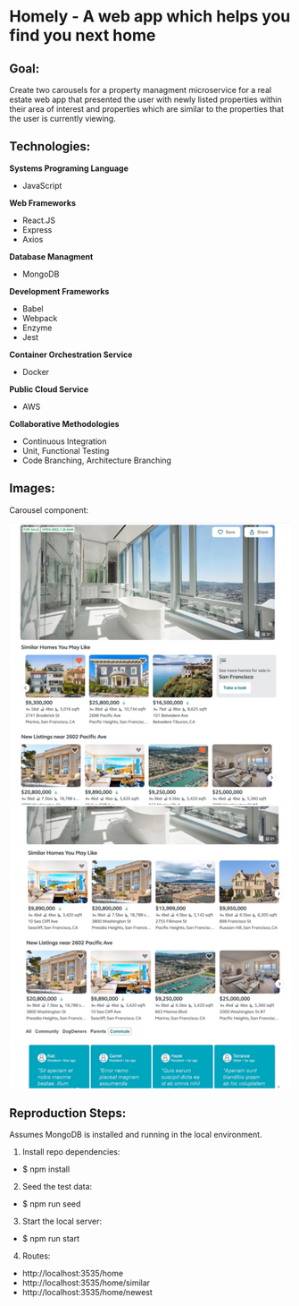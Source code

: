 # Homely - A web app which helps you find you next home

## Goal:

Create two carousels for a property managment microservice for a real estate web app that presented the user with newly listed properties within their area of interest and properties which are similar to the properties that the user is currently viewing.

## Technologies:

**Systems Programing Language**
* JavaScript

**Web Frameworks**
* React.JS
* Express
* Axios

**Database Managment**
* MongoDB

**Development Frameworks**
* Babel
* Webpack
* Enzyme
* Jest

**Container Orchestration Service**
* Docker

**Public Cloud Service**
* AWS

**Collaborative Methodologies**
* Continuous Integration
* Unit, Functional Testing
* Code Branching, Architecture Branching

## Images:

Carousel component:

![GitHub Logo](/siteImages/homely_top_component.jpg)
![GitHub Logo](/siteImages/homely_centered_component.jpg)


## Reproduction Steps:

Assumes MongoDB is installed and running in the local environment.

1. Install repo dependencies:
  * $ npm install

2. Seed the test data:
  * $ npm run seed

3. Start the local server:
  * $ npm run start

4. Routes:
  * http://localhost:3535/home
  * http://localhost:3535/home/similar
  * http://localhost:3535/home/newest



